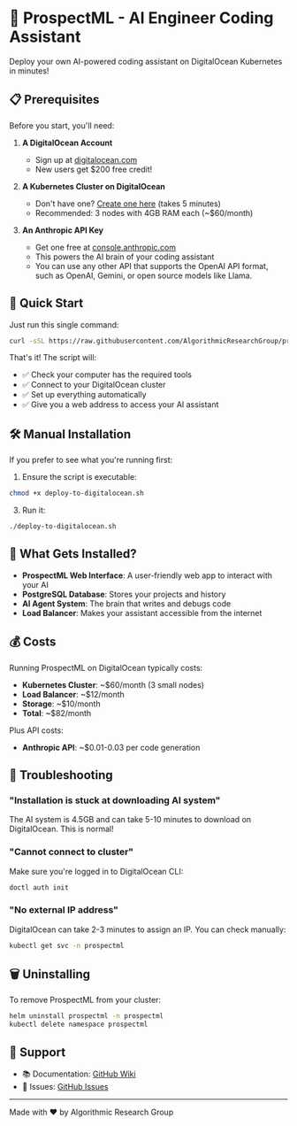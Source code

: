 # 🤖 ProspectML - AI Engineer Coding Assistant

Deploy your own AI-powered coding assistant on DigitalOcean Kubernetes in minutes!

## 📋 Prerequisites

Before you start, you'll need:

1. **A DigitalOcean Account** 
   - Sign up at [digitalocean.com](https://www.digitalocean.com)
   - New users get $200 free credit!

2. **A Kubernetes Cluster on DigitalOcean**
   - Don't have one? [Create one here](https://cloud.digitalocean.com/kubernetes/clusters/new) (takes 5 minutes)
   - Recommended: 3 nodes with 4GB RAM each (~$60/month)

3. **An Anthropic API Key**
   - Get one free at [console.anthropic.com](https://console.anthropic.com/api)
   - This powers the AI brain of your coding assistant
   - You can use any other API that supports the OpenAI API format, such as OpenAI, Gemini, or open source models like Llama.

## 🎯 Quick Start

Just run this single command:

```bash
curl -sSL https://raw.githubusercontent.com/AlgorithmicResearchGroup/prospectml_deploy/master/public_deploy/deploy-to-digitalocean.sh | bash
```

That's it! The script will:
- ✅ Check your computer has the required tools
- ✅ Connect to your DigitalOcean cluster
- ✅ Set up everything automatically
- ✅ Give you a web address to access your AI assistant

## 🛠 Manual Installation

If you prefer to see what you're running first:

1. Ensure the script is executable:
```bash
chmod +x deploy-to-digitalocean.sh
```

3. Run it:
```bash
./deploy-to-digitalocean.sh
```

## 📖 What Gets Installed?

- **ProspectML Web Interface**: A user-friendly web app to interact with your AI
- **PostgreSQL Database**: Stores your projects and history
- **AI Agent System**: The brain that writes and debugs code
- **Load Balancer**: Makes your assistant accessible from the internet

## 💰 Costs

Running ProspectML on DigitalOcean typically costs:
- **Kubernetes Cluster**: ~$60/month (3 small nodes)
- **Load Balancer**: ~$12/month
- **Storage**: ~$10/month
- **Total**: ~$82/month

Plus API costs:
- **Anthropic API**: ~$0.01-0.03 per code generation

## 🔧 Troubleshooting

### "Installation is stuck at downloading AI system"
The AI system is 4.5GB and can take 5-10 minutes to download on DigitalOcean. This is normal!

### "Cannot connect to cluster"
Make sure you're logged in to DigitalOcean CLI:
```bash
doctl auth init
```

### "No external IP address"
DigitalOcean can take 2-3 minutes to assign an IP. You can check manually:
```bash
kubectl get svc -n prospectml
```

## 🗑 Uninstalling

To remove ProspectML from your cluster:
```bash
helm uninstall prospectml -n prospectml
kubectl delete namespace prospectml
```

## 🤝 Support

- 📚 Documentation: [GitHub Wiki](https://github.com/AlgorithmicResearchGroup/prospectml_deploy/wiki)
- 🐛 Issues: [GitHub Issues](https://github.com/AlgorithmicResearchGroup/prospectml_deploy/issues)

---

Made with ❤️ by Algorithmic Research Group